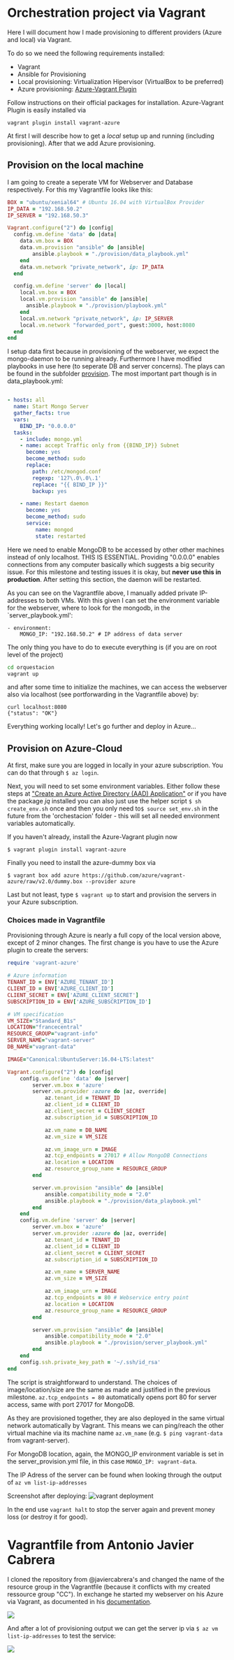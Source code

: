 # Orchestration project via Vagrant

Here I will document how I made provisioning to different providers (Azure and local) via Vagrant. 

To do so we need the following requirements installed:

- Vagrant
- Ansible for Provisioning
- Local provisioning: Virtualization Hipervisor (VirtualBox to be preferred)
- Azure provisioning: [Azure-Vagrant Plugin](https://github.com/Azure/vagrant-azure)

Follow instructions on their official packages for installation.
Azure-Vagrant Plugin is easily installed via 

`vagrant plugin install vagrant-azure`

At first I will describe how to get a _local_ setup up and running (including provisioning). After that we add Azure provisioning.

## Provision on the local machine

I am going to create a seperate VM for Webserver and Database respectively. For this my Vagrantfile looks like this:

```ruby
BOX = "ubuntu/xenial64" # Ubuntu 16.04 with VirtualBox Provider
IP_DATA = "192.168.50.2"
IP_SERVER = "192.168.50.3"

Vagrant.configure("2") do |config|
  config.vm.define 'data' do |data|
    data.vm.box = BOX
    data.vm.provision "ansible" do |ansible|
		ansible.playbook = "./provision/data_playbook.yml"
    end
    data.vm.network "private_network", ip: IP_DATA
  end

  config.vm.define 'server' do |local|	
    local.vm.box = BOX
    local.vm.provision "ansible" do |ansible|
      ansible.playbook = "./provision/playbook.yml"
    end
    local.vm.network "private_network", ip: IP_SERVER 
    local.vm.network "forwarded_port", guest:3000, host:8080
  end
end

```
I setup data first because in provisioning of the webserver, we expect the mongo-daemon to be running already.
Furthermore I have modified playbooks in use here (to seperate DB and server concerns). The plays can be found in the subfolder [provision](https://github.com/alex1ai/ugr-master-cc/tree/master/orquestacion/local/provision). The most important part though is in data_playbook.yml:

```yml

- hosts: all
  name: Start Mongo Server
  gather_facts: true
  vars:
    BIND_IP: "0.0.0.0" 
  tasks:
    - include: mongo.yml
    - name: accept Traffic only from {{BIND_IP}} Subnet 
      become: yes
      become_method: sudo
      replace:
        path: /etc/mongod.conf
        regexp: '127\.0\.0\.1'
        replace: "{{ BIND_IP }}"
        backup: yes

    - name: Restart daemon
      become: yes
      become_method: sudo
      service:
         name: mongod
         state: restarted
```

Here we need to enable MongoDB to be accessed by other other machines instead of only localhost. THIS IS ESSENTIAL. Providing "0.0.0.0" enables connections from any computer basically which suggests a big security issue. For this milestone and testing issues it is okay, but **never use this in production**. After setting this section, the daemon will be restarted.

As you can see on the Vagrantfile above, I manually added private IP-addresses to both VMs. With this given I can set the environment variable for the webserver, where to look for the mongodb, in the `server_playbook.yml':

```
- environment: 
    MONGO_IP: "192.168.50.2" # IP address of data server
```

The only thing you have to do to execute everything is (if you are on root level of the project)

```bash
cd orquestacion
vagrant up
``` 

and after some time to initialize the machines, we can access the webserver also via localhost (see portforwarding in the Vagrantfile above) by:

```
curl localhost:8080
{"status": "OK"}                              
```

Everything working locally! Let's go further and deploy in Azure...

## Provision on Azure-Cloud

At first, make sure you are logged in locally in your azure subscription. You can do that through `$ az login`.

Next, you will need to set some environment variables. Either follow these steps at ["Create an Azure Active Directory (AAD) Application"](https://github.com/Azure/vagrant-azure) or if you have the package _jq_ installed you can also just use the helper script `$ sh create_env.sh` once and then you only need to`$ source set_env.sh` in the future from the 'orchestacion' folder - this will set all needed environment variables automatically.

If you haven't already, install the Azure-Vagrant plugin now

`$ vagrant plugin install vagrant-azure`

Finally you need to install the azure-dummy box via

`$ vagrant box add azure https://github.com/azure/vagrant-azure/raw/v2.0/dummy.box --provider azure`

Last but not least, type `$ vagrant up` to start and provision the servers in your Azure subscription.

### Choices made in Vagrantfile

Provisioning through Azure is nearly a full copy of the local version above, except of 2 minor changes. The first change is you have to use the Azure plugin to create the servers: 

```ruby
require 'vagrant-azure'

# Azure information
TENANT_ID = ENV['AZURE_TENANT_ID']
CLIENT_ID = ENV['AZURE_CLIENT_ID']
CLIENT_SECRET = ENV['AZURE_CLIENT_SECRET']
SUBSCRIPTION_ID = ENV['AZURE_SUBSCRIPTION_ID']

# VM specification
VM_SIZE="Standard_B1s"
LOCATION="francecentral"
RESOURCE_GROUP="vagrant-info"
SERVER_NAME="vagrant-server"
DB_NAME="vagrant-data"

IMAGE="Canonical:UbuntuServer:16.04-LTS:latest"

Vagrant.configure("2") do |config|
    config.vm.define 'data' do |server|
        server.vm.box = 'azure'
        server.vm.provider :azure do |az, override|
            az.tenant_id = TENANT_ID 
            az.client_id = CLIENT_ID
            az.client_secret = CLIENT_SECRET
            az.subscription_id = SUBSCRIPTION_ID

            az.vm_name = DB_NAME
            az.vm_size = VM_SIZE

            az.vm_image_urn = IMAGE
            az.tcp_endpoints = 27017 # Allow MongoDB Connections
            az.location = LOCATION
            az.resource_group_name = RESOURCE_GROUP
        end

        server.vm.provision "ansible" do |ansible|
            ansible.compatibility_mode = "2.0"
            ansible.playbook = "./provision/data_playbook.yml"
        end
    end
    config.vm.define 'server' do |server|
        server.vm.box = 'azure'
        server.vm.provider :azure do |az, override|
            az.tenant_id = TENANT_ID 
            az.client_id = CLIENT_ID
            az.client_secret = CLIENT_SECRET
            az.subscription_id = SUBSCRIPTION_ID

            az.vm_name = SERVER_NAME
            az.vm_size = VM_SIZE

            az.vm_image_urn = IMAGE
            az.tcp_endpoints = 80 # Webservice entry point
            az.location = LOCATION
            az.resource_group_name = RESOURCE_GROUP
        end

        server.vm.provision "ansible" do |ansible|
            ansible.compatibility_mode = "2.0"
            ansible.playbook = "./provision/server_playbook.yml"
        end
    end
    config.ssh.private_key_path = '~/.ssh/id_rsa'
end

```

The script is straightforward to understand. The choices of image/location/size are the same as made and justified in the previous milestone. `az.tcp_endpoints = 80` automatically opens port 80 for server access, same with port 27017 for MongoDB.

As they are provisioned together, they are also deployed in the same virtual network automatically by Vagrant. This means we can ping/reach the other virtual machine via its machine name `az.vm_name` (e.g. `$ ping vagrant-data` from vagrant-server).

For MongoDB location, again, the MONGO_IP environment variable is set in the server_provision.yml file, in this case `MONGO_IP: vagrant-data`.

The IP Adress of the server can be found when looking through the output of `az vm list-ip-addresses`

Screenshot after deploying:
![vagrant deployment](https://github.com/alex1ai/ugr-master-cc/blob/gh-pages/orquestacion/screen.png)

In the end use `vagrant halt` to stop the server again and prevent money loss (or destroy it for good).

# Vagrantfile from Antonio Javier Cabrera

I cloned the repository from @javiercabrera's and changed the name of the resource group in the Vagrantfile (because it conflicts with my created ressource group "CC"). In exchange he started my webserver on his Azure via Vagrant, as documented in his [documentation](https://github.com/javiercabrera184/ProyectoCC/blob/master/docs/Hito5.md).

![](https://github.com/alex1ai/ugr-master-cc/blob/gh-pages/orquestacion/antonio.png)

And after a lot of provisioning output we can get the server ip via `$ az vm list-ip-addresses` to test the service:

![](https://github.com/alex1ai/ugr-master-cc/blob/gh-pages/orquestacion/antonio1.png)

